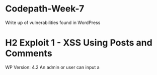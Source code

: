 # Codepath-Week-7
Write up of vulnerabilities found in WordPress

# H2 Exploit 1 - XSS Using Posts and Comments
WP Version: 4.2
An admin or user can input a <script> tag into a post or comment for a post. 
  1. User finds a post created by an admin
  2. User replies to the post
  3. Create a script in the text box
  4. Submit, and let anyone how goes to the site activate the script
  
  
  <img src="https://github.com/jesse-ables/Codepath-Week-7/blob/master/XSSvulnerability.gif" width="800">
  
  
  
# H2 Exploit 2 - XSS Using Music Names
WP Version: 4.2
Similar to the above exploit, an admin, hacked admin, or insider could add javascript into the title of a piece of music in a playlist.
  1. Admin adds music to their media library
  2. Admin adds javascript in the name of the music
  3. Admin creates a new post with a music playlist in it
  4. Admin adds music with javascript in the name


  <img src="https://github.com/jesse-ables/Codepath-Week-7/blob/master/musicvulnerability.gif" width="800">
